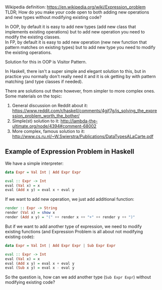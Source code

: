 Wikipedia definition: https://en.wikipedia.org/wiki/Expression_problem  
TLDR; How do you make your code open to both adding new operations and new types without modifying existing code?

In OOP, by default it is easy to add new types (add new class that implements existing operations) but to add new operation you need to modify the existing classes.  
In FP, by default it is easy to add new operation (new new function that pattern matches on existing types) but to add new type you need to modify the existing operations.

Solution for this in OOP is Visitor Pattern.

In Haskell, there isn't a super simple and elegant solution to this, but in practice you normally don't really need it and it is ok getting by with pattern matching (and type classes if needed).

There are solutions out there however, from simpler to more complex ones.
Some materials on the topic:
 1. General discussion on Reddit about it: https://www.reddit.com/r/haskell/comments/4gjf7g/is_solving_the_expression_problem_worth_the_bother/
 2. Simple(st) solution to it: http://lambda-the-ultimate.org/node/4394#comment-68002
 3. More complex, famous solution to it: http://www.cs.ru.nl/~W.Swierstra/Publications/DataTypesALaCarte.pdf

## Example of Expression Problem in Haskell

We have a simple interpreter:
```hs
data Expr = Val Int | Add Expr Expr

eval :: Expr -> Int
eval (Val x) = x
eval (Add x y) = eval x + eval y
```

If we want to add new operation, we just add additional function:
```hs
render :: Expr -> String
render (Val x) = show x
render (Add x y) = "(" ++ render x ++ "+" ++ render y ++ ")"
```

But if we want to add another type of expression, we need to modify existing functions (and Expression Problem is all about not modifying existing code):
```hs
data Expr = Val Int | Add Expr Expr | Sub Expr Expr

eval :: Expr -> Int
eval (Val x) = x
eval (Add x y) = eval x + eval y
eval (Sub x y) = eval x - eval y
```

So the question is, how can we add another type (`Sub Expr Expr`) without modifying existing code?
 
